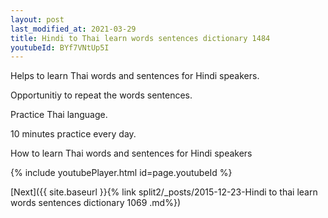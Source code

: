 ```yaml
---
layout: post
last_modified_at: 2021-03-29
title: Hindi to Thai learn words sentences dictionary 1484 
youtubeId: BYf7VNtUp5I
---
```

 
 
Helps to learn Thai words and sentences for Hindi speakers.

Opportunitiy to repeat the words sentences. 

Practice Thai language. 
 
10 minutes practice every day. 
 
How to learn Thai words and sentences for Hindi speakers 
 
{% include youtubePlayer.html id=page.youtubeId %}
 
 
[Next]({{ site.baseurl }}{% link  split2/_posts/2015-12-23-Hindi to thai learn words sentences dictionary 1069 .md%})
 
